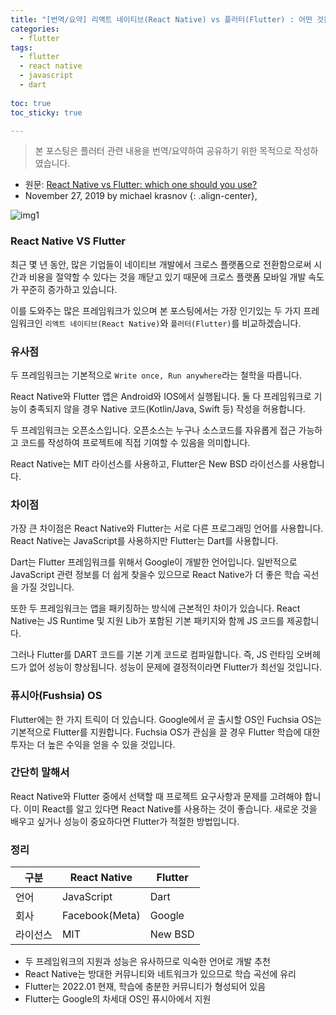 ```yaml
---
title: "[번역/요약] 리액트 네이티브(React Native) vs 플러터(Flutter) : 어떤 것을 사용해야 할까요?"
categories:
  - flutter
tags:
  - flutter
  - react native
  - javascript
  - dart
  
toc: true
toc_sticky: true

---
```


> 본 포스팅은 플러터 관련 내용을 번역/요약하여 공유하기 위한 목적으로 작성하였습니다. 

* 원문: [React Native vs Flutter: which one should you use?](https://everyday.codes/mobile/react-native-vs-flutter-which-one-should-you-use/#more-95)
* November 27, 2019 by michael krasnov
{: .align-center}, 


![img1](https://i0.wp.com/everyday.codes/wp-content/uploads/2019/11/React-Native-Vs-Flutter-Difference-1.jpg?w=1200&ssl=1)


### React Native VS Flutter

최근 몇 년 동안, 많은 기업들이 네이티브  개발에서 크로스 플랫폼으로 전환함으로써 시간과 비용을 절약할 수 있다는 것을 깨닫고 있기 때문에 크로스 플랫폼 모바일 개발 속도가 꾸준히 증가하고 있습니다. 

이를 도와주는 많은 프레임워크가 있으며 본 포스팅에서는 가장 인기있는 두 가지 프레임워크인 `리액트 네이티브(React Native)`와 `플러터(Flutter)`를 비교하겠습니다.


### 유사점

두 프레임워크는 기본적으로 `Write once, Run anywhere`라는 철학을 따릅니다.

React Native와 Flutter 앱은 Android와 IOS에서 실행됩니다. 둘 다 프레임워크로 기능이 충족되지 않을 경우 Native 코드(Kotlin/Java, Swift 등) 작성을 허용합니다.

두 프레임워크는 오픈소스입니다. 오픈소스는 누구나 소스코드를 자유롭게 접근 가능하고 코드를 작성하여 프로젝트에 직접 기여할 수 있음을 의미합니다.

React Native는 MIT 라이선스를 사용하고, Flutter은 New BSD 라이선스를 사용합니다.


### 차이점

가장 큰 차이점은 React Native와 Flutter는 서로 다른 프로그래밍 언어를 사용합니다. React Native는 JavaScript를 사용하지만 Flutter는 Dart를 사용합니다. 

Dart는 Flutter 프레임워크를 위해서 Google이 개발한 언어입니다. 일반적으로 JavaScript 관련 정보를 더 쉽게 찾을수 있으므로 React Native가 더 좋은 학습 곡선을 가질 것입니다.

또한 두 프레임워크는 앱을 패키징하는 방식에 근본적인 차이가 있습니다. React Native는 JS Runtime 및 지원 Lib가 포함된 기본 패키지와 함께 JS 코드를 제공합니다. 

그러나 Flutter를 DART 코드를 기본 기계 코드로 컴파일합니다. 즉, JS 런타임 오버헤드가 없어 성능이 향상됩니다. 성능이 문제에 결정적이라면 Flutter가 최선일 것입니다.


### 퓨시아(Fushsia) OS

Flutter에는 한 가지 트릭이 더 있습니다. Google에서 곧 출시할 OS인 Fuchsia OS는 기본적으로 Flutter를 지원합니다. Fuchsia OS가 관심을 끌 경우 Flutter 학습에 대한 투자는 더 높은 수익을 얻을 수 있을 것입니다.


### 간단히 말해서

React Native와 Flutter 중에서 선택할 때 프로젝트 요구사항과 문제를 고려해야 합니다. 이미 React를 알고 있다면 React Native를 사용하는 것이 좋습니다. 새로운 것을 배우고 싶거나 성능이 중요하다면 Flutter가 적절한 방법입니다.


### 정리

구분 | React Native | Flutter
---------- | ---------- | ----------
언어 | JavaScript | Dart
회사 | Facebook(Meta) | Google
라이선스 | MIT | New BSD

* 두 프레임워크의 지원과 성능은 유사하므로 익숙한 언어로 개발 추천
* React Native는 방대한 커뮤니티와 네트워크가 있으므로 학습 곡선에 유리
* Flutter는 2022.01 현재, 학습에 충분한 커뮤니티가 형성되어 있음
* Flutter는 Google의 차세대 OS인 퓨시아에서 지원
